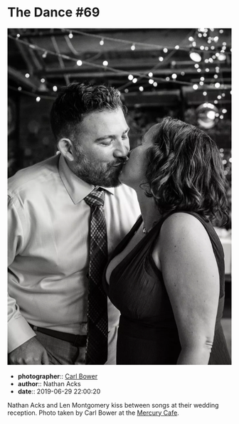 # The Dance \#69

![Nathan Acks and Len Montgomery kiss](assets/2019-06-29-set-4-the-dance-69.webp)

* **photographer**:: [Carl Bower](https://carlbowerphotos.com)  
* **author**:: Nathan Acks  
* **date**:: 2019-06-29 22:00:20

Nathan Acks and Len Montgomery kiss between songs at their wedding reception. Photo taken by Carl Bower at the [Mercury Cafe](http://mercurycafe.com).
